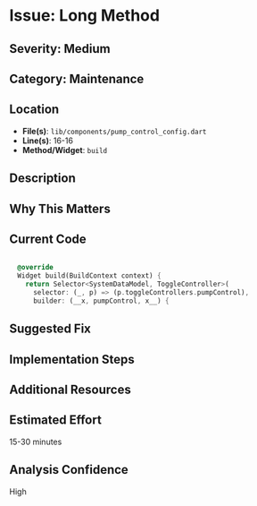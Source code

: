 # Issue: Long Method

## Severity: Medium

## Category: Maintenance

## Location
- **File(s)**: `lib/components/pump_control_config.dart`
- **Line(s)**: 16-16
- **Method/Widget**: `build`

## Description


## Why This Matters


## Current Code
```dart

  @override
  Widget build(BuildContext context) {
    return Selector<SystemDataModel, ToggleController>(
      selector: (_, p) => (p.toggleControllers.pumpControl),
      builder: (__x, pumpControl, x__) {
```

## Suggested Fix


## Implementation Steps


## Additional Resources


## Estimated Effort
15-30 minutes

## Analysis Confidence
High
